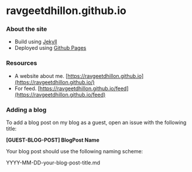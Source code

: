 # ravgeetdhillon.github.io
### About the site
* Build using [Jekyll](https://jekyllrb.com)
* Deployed using [Github Pages](https://pages.github.com/)

### Resources
* A website about me. [https://ravgeetdhillon.github.io](https://ravgeetdhillon.github.io/)
* For feed. [https://ravgeetdhillon.github.io/feed](https://ravgeetdhillon.github.io/feed)

### Adding a blog
To add a blog post on my blog as a guest, open an issue with the following title:

**[GUEST-BLOG-POST] BlogPost Name**

Your blog post should use the following naming scheme:

YYYY-MM-DD-your-blog-post-title.md
